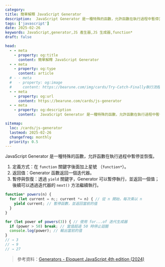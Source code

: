 ```yaml
---
category: 
title: 簡單解釋 JavaScript Generator
description:  JavaScript Generator 是一種特殊的函數，允許函數在執行過程中暫停並恢復。
tags: ['javascript']
date: 2025-02-26
keywords: JavaScript,generator,JS 產生器,JS 生成器,function*
draft: false

head:
  - - meta
    - property: og:title
      content: 簡單解釋 JavaScript Generator
  - - meta
    - property: og:type
      content: article
  # - - meta
  #   - property: og:image
  #     content: https://bearune.com/img/cards/Try-Catch-Finally執行流程圖.svg
  - - meta
    - property: og:url
      content: https://bearune.com/cards/js-generator
  - - meta
    - property: og:description
      content:  JavaScript Generator 是一種特殊的函數，允許函數在執行過程中暫停並恢復。

sitemap:
  loc: /cards/js-generator
  lastmod: 2025-02-26
  changefreq: monthly
  priority: 0.5
---
```


JavaScript Generator 是一種特殊的函數，允許函數在執行過程中暫停並恢復。

1. 定義方式：在 `function` 關鍵字後面加上星號 （`function*`）。
2. 返回值：Generator 函數返回一個迭代器。
3. 暫停與恢復：透過 `yield` 關鍵字，Generator 可以暫停執行，並返回一個值；後續可以透過迭代器的 `next()` 方法繼續執行。

```javascript
function* powers(n) {
  for (let current = n;; current *= n) { // 從 n 開始，每次乘以 n
    yield current; // 暫停函數，並返回當前的值
  }
}

for (let power of powers(3)) { // 使用 for...of 迭代生成器
  if (power > 50) break; // 當值超過 50 時停止迴圈
  console.log(power); // 輸出當前的值
}
// → 3
// → 9
// → 27
```

> 參考資料：[Generators - Eloquent JavaScript 4th edition (2024)](https://eloquentjavascript.net/11_async.html#h-o+cFzGGhnz)